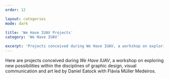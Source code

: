 ```yaml
---
order: 12

layout: categories
mode: dark

title: 'We Have IUAV Projects'
category: 'We Have IUAV'

excerpt: 'Projects conceived during We Have IUAV, a workshop on exploring new possibilities within the disciplines of graphic design, visual communication and art led by Daniel Eatock with Flávia Müller Medeiros.'
---
```


Here are projects conceived during *We Have IUAV*, a workshop on exploring new possibilities within the disciplines of graphic design, visual communication and art led by Daniel Eatock with Flávia Müller Medeiros.